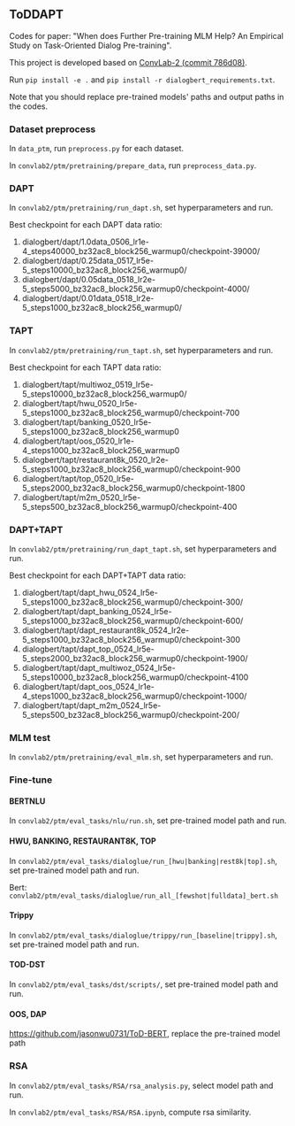 ## ToDDAPT

Codes for paper: "When does Further Pre-training MLM Help? An Empirical Study on Task-Oriented Dialog Pre-training".

This project is developed based on [ConvLab-2 (commit 786d08)](https://github.com/thu-coai/ConvLab-2/tree/786d089a21f05bf9fbc64366e1eae4af332ef702).

Run `pip install -e .` and `pip install -r dialogbert_requirements.txt`.

Note that you should replace pre-trained models' paths and output paths in the codes.

### Dataset preprocess

In `data_ptm`, run `preprocess.py` for each dataset.

In `convlab2/ptm/pretraining/prepare_data`, run `preprocess_data.py`.

### DAPT

In `convlab2/ptm/pretraining/run_dapt.sh`, set hyperparameters and run.

Best checkpoint for each DAPT data ratio:

1. dialogbert/dapt/1.0data_0506_lr1e-4_steps40000_bz32ac8_block256_warmup0/checkpoint-39000/
2. dialogbert/dapt/0.25data_0517_lr5e-5_steps10000_bz32ac8_block256_warmup0/
3. dialogbert/dapt/0.05data_0518_lr2e-5_steps5000_bz32ac8_block256_warmup0/checkpoint-4000/
4. dialogbert/dapt/0.01data_0518_lr2e-5_steps1000_bz32ac8_block256_warmup0/

### TAPT

In `convlab2/ptm/pretraining/run_tapt.sh`, set hyperparameters and run.

Best checkpoint for each TAPT data ratio:

1. dialogbert/tapt/multiwoz_0519_lr5e-5_steps10000_bz32ac8_block256_warmup0/
2. dialogbert/tapt/hwu_0520_lr5e-5_steps1000_bz32ac8_block256_warmup0/checkpoint-700
3. dialogbert/tapt/banking_0520_lr5e-5_steps1000_bz32ac8_block256_warmup0
4. dialogbert/tapt/oos_0520_lr1e-4_steps1000_bz32ac8_block256_warmup0
5. dialogbert/tapt/restaurant8k_0520_lr2e-5_steps1000_bz32ac8_block256_warmup0/checkpoint-900
6. dialogbert/tapt/top_0520_lr5e-5_steps2000_bz32ac8_block256_warmup0/checkpoint-1800
7. dialogbert/tapt/m2m_0520_lr5e-5_steps500_bz32ac8_block256_warmup0/checkpoint-400

### DAPT+TAPT

In `convlab2/ptm/pretraining/run_dapt_tapt.sh`, set hyperparameters and run.

Best checkpoint for each DAPT+TAPT data ratio:

1. dialogbert/tapt/dapt_hwu_0524_lr5e-5_steps1000_bz32ac8_block256_warmup0/checkpoint-300/
2. dialogbert/tapt/dapt_banking_0524_lr5e-5_steps1000_bz32ac8_block256_warmup0/checkpoint-600/
3. dialogbert/tapt/dapt_restaurant8k_0524_lr2e-5_steps1000_bz32ac8_block256_warmup0/checkpoint-300
4. dialogbert/tapt/dapt_top_0524_lr5e-5_steps2000_bz32ac8_block256_warmup0/checkpoint-1900/
5. dialogbert/tapt/dapt_multiwoz_0524_lr5e-5_steps10000_bz32ac8_block256_warmup0/checkpoint-4100
6. dialogbert/tapt/dapt_oos_0524_lr1e-4_steps1000_bz32ac8_block256_warmup0/checkpoint-1000/
7. dialogbert/tapt/dapt_m2m_0524_lr5e-5_steps500_bz32ac8_block256_warmup0/checkpoint-200/

### MLM test

In `convlab2/ptm/pretraining/eval_mlm.sh`, set hyperparameters and run.

### Fine-tune

#### BERTNLU

In `convlab2/ptm/eval_tasks/nlu/run.sh`, set pre-trained model path and run.

#### HWU, BANKING, RESTAURANT8K, TOP

In `convlab2/ptm/eval_tasks/dialoglue/run_[hwu|banking|rest8k|top].sh`, set pre-trained model path and run.

Bert: `convlab2/ptm/eval_tasks/dialoglue/run_all_[fewshot|fulldata]_bert.sh`

#### Trippy

In `convlab2/ptm/eval_tasks/dialoglue/trippy/run_[baseline|trippy].sh`, set pre-trained model path and run.

#### TOD-DST

In `convlab2/ptm/eval_tasks/dst/scripts/`, set pre-trained model path and run.

#### OOS, DAP

https://github.com/jasonwu0731/ToD-BERT, replace the pre-trained model path

### RSA

In `convlab2/ptm/eval_tasks/RSA/rsa_analysis.py`, select model path and run.

In `convlab2/ptm/eval_tasks/RSA/RSA.ipynb`, compute rsa similarity.